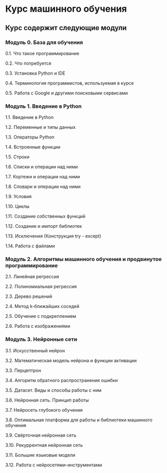 # Курс машинного обучения

## Курс содержит следующие модули
### Модуль 0. База для обучения
0.1. Что такое программирование

0.2. Что потребуется

0.3. Установка Python и IDE

0.4. Терминология программистов, используемая в курсе

0.5. Работа с Google и другими поисковыми сервисами

### Модуль 1. Введение в Python
1.1. Введение в Python

1.2. Переменные и типы данных

1.3. Операторы Python

1.4. Встроенные функции

1.5. Строки

1.6. Списки и операции над ними

1.7. Кортежи и операции над ними

1.8. Словари и операции над ними

1.9. Условия

1.10. Циклы

1.11. Создание собственных функций

1.12. Создание и импорт библиотек

1.13. Исключения (Конструкция try - except)

1.14. Работа с файлами

### Модуль 2. Алгоритмы машинного обучения и продвинутое программирование
2.1. Линейная регрессия

2.2. Полиномиальная регрессия

2.3. Дерево решений

2.4. Метод k-ближайших соседей

2.5. Обучение с подкреплением

2.6. Работа с изображениями

### Модуль 3. Нейронные сети
3.1. Искусственный нейрон

3.2. Математическая модель нейрона и функции активации

3.3. Перцептрон

3.4. Алгоритм обратного распространения ошибки 

3.5. Датасет. Виды и способы работы с ним

3.6. Нейронная сеть. Принцип работы

3.7. Нейросеть глубокого обучения

3.8. Оптимальная платформа для работы и библиотеки машинного обучения

3.9. Свёрточная нейронная сеть

3.10. Рекуррентная нейронная сеть

3.11. Большие языковые модели

3.12. Работа с нейросетями-инструментами
